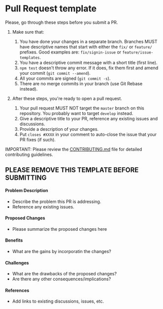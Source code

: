 # Pull Request template

Please, go through these steps before you submit a PR.

1. Make sure that:
   1. You have done your changes in a separate branch. Branches MUST have descriptive names that start with either the `fix/` or `feature/` prefixes. Good examples are: `fix/signin-issue` or `feature/issue-templates`.
   2. You have a descriptive commit message with a short title (first line).
   3. `npm test` doesn't throw any error. If it does, fix them first and amend your commit (`git commit --amend`).
   4. All your commits are signed (`git commit -s`).
   5. There are no merge commits in your branch (use Git Rebase instead).

2. After these steps, you're ready to open a pull request.
   1. Your pull request MUST NOT target the `master` branch on this repository. You probably want to target `develop` instead.
   2. Give a descriptive title to your PR, reference any existing issues and discussions.
   3. Provide a description of your changes.
   4. Put `closes #XXXX` in your comment to auto-close the issue that your PR fixes (if such).

IMPORTANT: Please review the [CONTRIBUTING.md](../CONTRIBUTING.md) file for detailed contributing guidelines.

## PLEASE REMOVE THIS TEMPLATE BEFORE SUBMITTING

#### Problem Description
* Describe the problem this PR is addressing.
* Reference any existing issues.

#### Proposed Changes
* Please summarize the proposed changes here

#### Benefits
* What are the gains by incorporatin the changes?

#### Challenges
* What are the drawbacks of the proposed changes?
* Are there any other consequences/implications?

#### References
* Add links to existing discussions, issues, etc.
